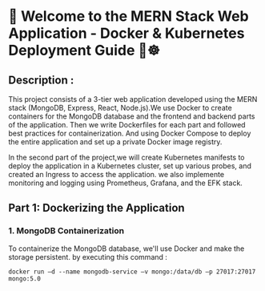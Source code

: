 # 🚀 Welcome to the MERN Stack Web Application - Docker & Kubernetes Deployment Guide 🐳☸️

## Description : 
This project consists of a 3-tier web application developed using the MERN stack (MongoDB, Express, React, Node.js).We use Docker to create containers for the MongoDB database and the frontend and backend parts of the application. Then we  write Dockerfiles for each part and followed best practices for containerization. And using Docker Compose to deploy the entire application and set up a private Docker image registry.

In the second part of the project,we will create Kubernetes manifests to deploy the application in a Kubernetes cluster, set up various probes, and created an Ingress to access the application. we also implemente monitoring and logging using Prometheus, Grafana, and the EFK stack.

## Part 1: Dockerizing the Application

### 1. MongoDB Containerization
To containerize the MongoDB database, we'll use Docker and make the storage persistent. by executing this command :

```shell
docker run –d --name mongodb-service –v mongo:/data/db –p 27017:27017 mongo:5.0
```

